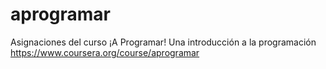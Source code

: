 # aprogramar
Asignaciones del curso ¡A Programar! Una introducción a la programación https://www.coursera.org/course/aprogramar
